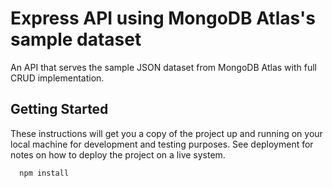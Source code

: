 # Express API using MongoDB Atlas's sample dataset

An API that serves the sample JSON dataset from MongoDB Atlas with full CRUD implementation.

## Getting Started

These instructions will get you a copy of the project up and running on your local machine for development and testing purposes. See deployment for notes on how to deploy the project on a live system.

```
  npm install
```